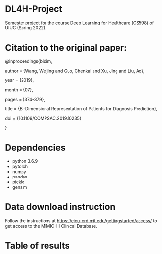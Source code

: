 # DL4H-Project
Semester project for the course Deep Learning for Healthcare (CS598) of UIUC (Spring 2022).

# Citation to the original paper:
@inproceedings{bidim,

author = {Wang, Weijing and Guo, Chenkai and Xu, Jing and Liu, Ao},

year = {2019},

month = {07},

pages = {374-379},

title = {Bi-Dimensional Representation of Patients for Diagnosis Prediction},

doi = {10.1109/COMPSAC.2019.10235}

}

# Dependencies
* python 3.6.9
* pytorch
* numpy
* pandas
* pickle
* gensim

# Data download instruction

Follow the instructions at https://eicu-crd.mit.edu/gettingstarted/access/ to get access to the MIMIC-III Clinical Database.


# Table of results
